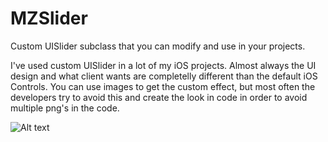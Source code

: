 # MZSlider
Custom UISlider subclass that you can modify and use in your projects.

I've used custom UISlider in a lot of my iOS projects. Almost always the UI design and what client wants are completelly different than the default iOS Controls. You can use images to get the custom effect, but most often the developers try to avoid this and create the look in code in order to avoid multiple png's in the code.

![Alt text](/Screenshots/MZSlider_Storyboard.jpg?raw=true "Storyboard Editor")
